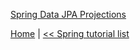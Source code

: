 [Spring Data JPA Projections](./spring-data-jPA-projections.md)


[Home](./../../README.md) 
| [<< Spring tutorial list](./../tutorials.md) 
